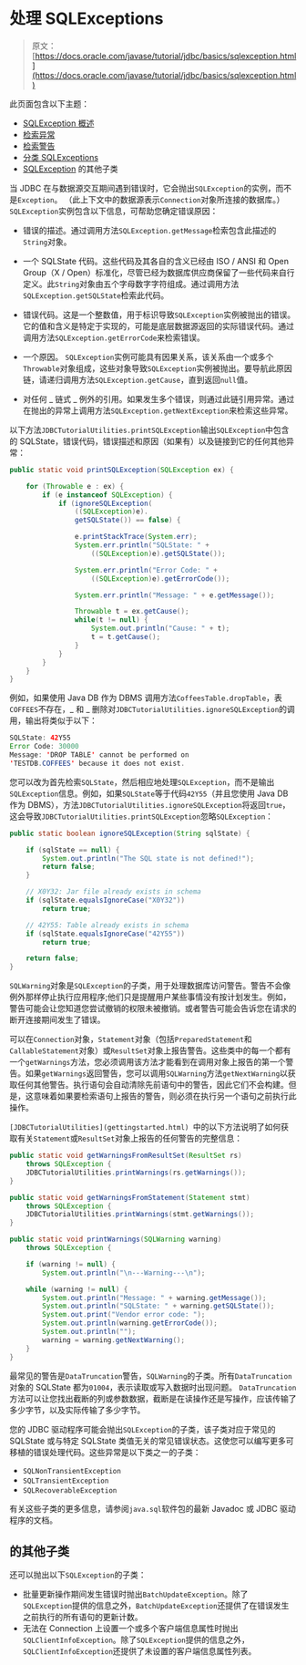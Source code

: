 # 处理 SQLExceptions

> 原文： [https://docs.oracle.com/javase/tutorial/jdbc/basics/sqlexception.html](https://docs.oracle.com/javase/tutorial/jdbc/basics/sqlexception.html)

此页面包含以下主题：

*   [SQLException 概述](#overview_sqlexception)
*   [检索异常](#retrieving_exceptions)
*   [检索警告](#retrieving_warnings)
*   [分类 SQLExceptions](#categorized_sqlexceptions)
*   [SQLException](#subclasses_sqlexception) 的其他子类

当 JDBC 在与数据源交互期间遇到错误时，它会抛出`SQLException`的实例，而不是`Exception`。 （此上下文中的数据源表示`Connection`对象所连接的数据库。）`SQLException`实例包含以下信息，可帮助您确定错误原因：

*   错误的描述。通过调用方法`SQLException.getMessage`检索包含此描述的`String`对象。

*   一个 SQLState 代码。这些代码及其各自的含义已经由 ISO / ANSI 和 Open Group（X / Open）标准化，尽管已经为数据库供应商保留了一些代码来自行定义。此`String`对象由五个字母数字字符组成。通过调用方法`SQLException.getSQLState`检索此代码。

*   错误代码。这是一个整数值，用于标识导致`SQLException`实例被抛出的错误。它的值和含义是特定于实现的，可能是底层数据源返回的实际错误代码。通过调用方法`SQLException.getErrorCode`来检索错误。

*   一个原因。 `SQLException`实例可能具有因果关系，该关系由一个或多个`Throwable`对象组成，这些对象导致`SQLException`实例被抛出。要导航此原因链，请递归调用方法`SQLException.getCause`，直到返回`null`值。

*   对任何 _ 链式 _ 例外的引用。如果发生多个错误，则通过此链引用异常。通过在抛出的异常上调用方法`SQLException.getNextException`来检索这些异常。

以下方法`JDBCTutorialUtilities.printSQLException`输出`SQLException`中包含的 SQLState，错误代码，错误描述和原因（如果有）以及链接到它的任何其他异常：

```java
public static void printSQLException(SQLException ex) {

    for (Throwable e : ex) {
        if (e instanceof SQLException) {
            if (ignoreSQLException(
                ((SQLException)e).
                getSQLState()) == false) {

                e.printStackTrace(System.err);
                System.err.println("SQLState: " +
                    ((SQLException)e).getSQLState());

                System.err.println("Error Code: " +
                    ((SQLException)e).getErrorCode());

                System.err.println("Message: " + e.getMessage());

                Throwable t = ex.getCause();
                while(t != null) {
                    System.out.println("Cause: " + t);
                    t = t.getCause();
                }
            }
        }
    }
}

```

例如，如果使用 Java DB 作为 DBMS 调用方法`CoffeesTable.dropTable`，表`COFFEES`不存在，_ 和 _ 删除对`JDBCTutorialUtilities.ignoreSQLException`的调用，输出将类似于以下：

```java
SQLState: 42Y55
Error Code: 30000
Message: 'DROP TABLE' cannot be performed on
'TESTDB.COFFEES' because it does not exist.

```

您可以改为首先检索`SQLState`，然后相应地处理`SQLException`，而不是输出`SQLException`信息。例如，如果`SQLState`等于代码`42Y55`（并且您使用 Java DB 作为 DBMS），方法`JDBCTutorialUtilities.ignoreSQLException`将返回`true`，这会导致`JDBCTutorialUtilities.printSQLException`忽略`SQLException`：

```java
public static boolean ignoreSQLException(String sqlState) {

    if (sqlState == null) {
        System.out.println("The SQL state is not defined!");
        return false;
    }

    // X0Y32: Jar file already exists in schema
    if (sqlState.equalsIgnoreCase("X0Y32"))
        return true;

    // 42Y55: Table already exists in schema
    if (sqlState.equalsIgnoreCase("42Y55"))
        return true;

    return false;
}

```

`SQLWarning`对象是`SQLException`的子类，用于处理数据库访问警告。警告不会像例外那样停止执行应用程序;他们只是提醒用户某些事情没有按计划发生。例如，警告可能会让您知道您尝试撤销的权限未被撤销。或者警告可能会告诉您在请求的断开连接期间发生了错误。

可以在`Connection`对象，`Statement`对象（包括`PreparedStatement`和`CallableStatement`对象）或`ResultSet`对象上报告警告。这些类中的每一个都有一个`getWarnings`方法，您必须调用该方法才能看到在调用对象上报告的第一个警告。如果`getWarnings`返回警告，您可以调用`SQLWarning`方法`getNextWarning`以获取任何其他警告。执行语句会自动清除先前语句中的警告，因此它们不会构建。但是，这意味着如果要检索语句上报告的警告，则必须在执行另一个语句之前执行此操作。

`[JDBCTutorialUtilities](gettingstarted.html) `中的以下方法说明了如何获取有关`Statement`或`ResultSet`对象上报告的任何警告的完整信息：

```java
public static void getWarningsFromResultSet(ResultSet rs)
    throws SQLException {
    JDBCTutorialUtilities.printWarnings(rs.getWarnings());
}

public static void getWarningsFromStatement(Statement stmt)
    throws SQLException {
    JDBCTutorialUtilities.printWarnings(stmt.getWarnings());
}

public static void printWarnings(SQLWarning warning)
    throws SQLException {

    if (warning != null) {
        System.out.println("\n---Warning---\n");

    while (warning != null) {
        System.out.println("Message: " + warning.getMessage());
        System.out.println("SQLState: " + warning.getSQLState());
        System.out.print("Vendor error code: ");
        System.out.println(warning.getErrorCode());
        System.out.println("");
        warning = warning.getNextWarning();
    }
}

```

最常见的警告是`DataTruncation`警告，`SQLWarning`的子类。所有`DataTruncation`对象的 SQLState 都为`01004`，表示读取或写入数据时出现问题。 `DataTruncation`方法可以让您找出截断的列或参数数据，截断是在读操作还是写操作，应该传输了多少字节，以及实际传输了多少字节。

您的 JDBC 驱动程序可能会抛出`SQLException`的子类，该子类对应于常见的 SQLState 或与特定 SQLState 类值无关的常见错误状态。这使您可以编写更多可移植的错误处理代码。这些异常是以下类之一的子类：

*   `SQLNonTransientException`
*   `SQLTransientException`
*   `SQLRecoverableException`

有关这些子类的更多信息，请参阅`java.sql`软件包的最新 Javadoc 或 JDBC 驱动程序的文档。

##  的其他子类

还可以抛出以下`SQLException`的子类：

*   批量更新操作期间发生错误时抛出`BatchUpdateException`。除了`SQLException`提供的信息之外，`BatchUpdateException`还提供了在错误发生之前执行的所有语句的更新计数。
*   无法在 Connection 上设置一个或多个客户端信息属性时抛出`SQLClientInfoException`。除了`SQLException`提供的信息之外，`SQLClientInfoException`还提供了未设置的客户端信息属性列表。